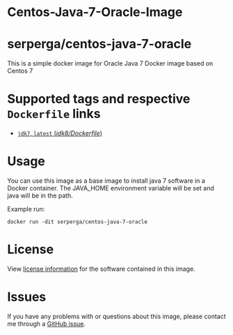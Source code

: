 # Centos-Java-7-Oracle-Image
# serperga/centos-java-7-oracle
This is a simple docker image for Oracle Java 7 Docker image based on Centos 7

# Supported tags and respective `Dockerfile` links

-	[`jdk7`, `latest` (*jdk8/Dockerfile*)](https://github.com/serperga/Centos-Java-7-Oracle-Image/Dockerfile)

# Usage

You can use this image as a base image to install java 7 software in a Docker container. 
The JAVA_HOME environment variable will be set and java will be in the path.

Example run:

    docker run -dit serperga/centos-java-7-oracle

# License

View [license information](http://www.oracle.com/technetwork/java/javase/terms/license/index.html) for the software contained in this image.

# Issues

If you have any problems with or questions about this image, please contact me through a [GitHub issue](https://github.com/mamohr/docker-centos-java/issues).
